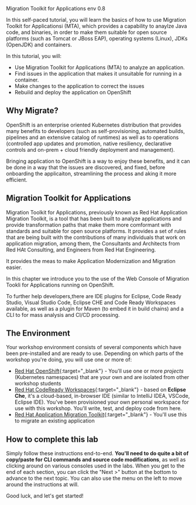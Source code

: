 [migration-main]: https://www.openshift.com/learn/topics/migration
[rhamt-docs]: https://developers.redhat.com/products/rhamt/overview

Migration Toolkit for Applications env 0.8

In this self-paced tutorial, you will learn the basics of how to use Migration Toolkit for Applicationsi (MTA), which provides a capability to anaylze Java code, and binaries, in order to make them suitable for open source platforms (such as Tomcat or JBoss EAP), operating systems (Linux), JDKs (OpenJDK) and containers.

In this tutorial, you will:
* Use Migration Toolkit for Applications (MTA) to analyze an application.
* Find issues in the application that makes it unsuitable for running in a container.
* Make changes to the application to correct the issues
* Rebuild and deploy the application on OpenShift

## Why Migrate?

OpenShift is an enterprise oriented Kubernetes distribution that provides many benefits to developers (such as self-provisioning, automated builds, pipelines and an extensive catalog of runtimes) as well as to operations (controlled app updates and promotion, native resiliency, declarative controls and on-prem + cloud friendly deployment and management).

Bringing application to OpenShift is a way to enjoy these benefits, and it can be done in a way that the issues are discovered, and fixed, before onboarding the applicaiton, streamlining the process and aking it more efficient.

## Migration Toolkit for Applications

Migration Toolkit for Applications, previously known as Red Hat Application Migration Toolkit, is a tool that has been built to analyze applications and provide transformation paths that make them more comformant with standards and suitable for open source platforms. It provides a set of rules that are being built with the contributions of many individuals that work on application migration, among them, the Consultants and Architects from Red HAt Consulting, and Engineers from Red Hat Engineering. 

It provides the meas to make Application Modernization and Migration easier.

In this chapter we introduce you to the use of the Web Console of Migration Tookli for Applications running on OpenShift. 

To further help developers,there are IDE plugins for Eclipse, Code Ready Studio, Visual Studio Code, Eclipse CHE and Code Ready Workspaces available, as well as a plugin for Maven (to embed it in build chains) and a CLI to for mass analysis and CI/CD processing.

## The Environment

Your workshop environment consists of several components which have been pre-installed and are ready to use. Depending on which parts of the workshop you're doing, you will use one or more of:

* [Red Hat OpenShift](https://www.openshift.com/){:target="_blank"} - You'll use one or more _projects_ (Kubernetes namespaces) that are your own and are isolated from other workshop students
* [Red Hat CodeReady Workspaces](https://developers.redhat.com/products/codeready-workspaces/overview){:target="_blank"} - based on **Eclipse Che**, it's a cloud-based, in-browser IDE (similar to IntelliJ IDEA, VSCode, Eclipse IDE). You've been provisioned your own personal workspace for use with this workshop. You'll write, test, and deploy code from here.
* [Red Hat Application Migration Toolkit](https://developers.redhat.com/products/rhamt){:target="_blank"} - You'll use this to migrate an existing application

## How to complete this lab

Simply follow these instructions end-to-end. **You'll need to do quite a bit of copy/paste for CLI commands and source code modifications**, as well as clicking around on various consoles used in the labs. When you get to the end of each section, you can click the "Next >" button at the bottom to advance to the next topic. You can also use the menu on the left to move around the instructions at will.


Good luck, and let's get started!
